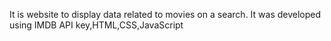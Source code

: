 It is website to display data related to movies on a search.
It was developed using IMDB API key,HTML,CSS,JavaScript
